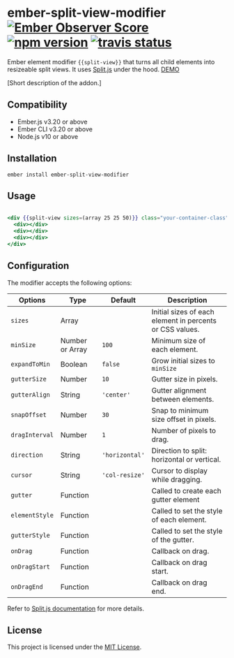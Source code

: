 ember-split-view-modifier [![Ember Observer Score](http://emberobserver.com/badges/ember-split-view-modifier.svg)](http://emberobserver.com/addons/ember-split-view-modifier) [![npm version](https://badge.fury.io/js/ember-split-view-modifier.svg)](https://badge.fury.io/js/ember-split-view-modifier) [![travis status](https://travis-ci.org/OAGAnalytics/ember-split-view-modifier.svg)](https://travis-ci.org/OAGAnalytics/ember-split-view-modifier.svg)
==============================================================================
Ember element modifier `{{split-view}}` that turns all child elements into resizeable split views. It uses [Split.js](https://split.js.org/) under the hood. [DEMO](http://ember-split-view-modifier.surge.sh/)

[Short description of the addon.]


Compatibility
------------------------------------------------------------------------------

* Ember.js v3.20 or above
* Ember CLI v3.20 or above
* Node.js v10 or above


Installation
------------------------------------------------------------------------------

```
ember install ember-split-view-modifier
```


Usage
------------------------------------------------------------------------------

```hbs

<div {{split-view sizes=(array 25 25 50)}} class="your-container-class">
  <div></div>
  <div></div>
  <div></div>
</div>

```


## Configuration

The modifier accepts the following options:

| Options        | Type            | Default        | Description                                              |
| -------------- | --------------- | -------------- | -------------------------------------------------------- |
| `sizes`        | Array           |                | Initial sizes of each element in percents or CSS values. |
| `minSize`      | Number or Array | `100`          | Minimum size of each element.                            |
| `expandToMin`  | Boolean         | `false`        | Grow initial sizes to `minSize`                          |
| `gutterSize`   | Number          | `10`           | Gutter size in pixels.                                   |
| `gutterAlign`  | String          | `'center'`     | Gutter alignment between elements.                       |
| `snapOffset`   | Number          | `30`           | Snap to minimum size offset in pixels.                   |
| `dragInterval` | Number          | `1`            | Number of pixels to drag.                                |
| `direction`    | String          | `'horizontal'` | Direction to split: horizontal or vertical.              |
| `cursor`       | String          | `'col-resize'` | Cursor to display while dragging.                        |
| `gutter`       | Function        |                | Called to create each gutter element                     |
| `elementStyle` | Function        |                | Called to set the style of each element.                 |
| `gutterStyle`  | Function        |                | Called to set the style of the gutter.                   |
| `onDrag`       | Function        |                | Callback on drag.                                        |
| `onDragStart`  | Function        |                | Callback on drag start.                                  |
| `onDragEnd`    | Function        |                | Callback on drag end.                                    |

Refer to [Split.js documentation](https://github.com/nathancahill/split/tree/master/packages/splitjs#documentation) for more details.


License
------------------------------------------------------------------------------

This project is licensed under the [MIT License](LICENSE.md).
